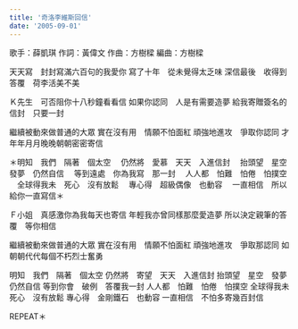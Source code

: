 ```yaml
---
title: '奇洛李維斯回信'
date: '2005-09-01'
---
```


歌手：薛凱琪
作詞：黃偉文
作曲：方樹樑
編曲：方樹樑

天天寫　封封寫滿六百句的我愛你
寫了十年　從未覺得太乏味
深信最後　收得到答覆　荷李活美不美

Ｋ先生　可否阻你十八秒鐘看看信
如果你認同　人是有需要造夢
給我寄贈簽名的信封　只要一封

繼續被動來做普通的大眾
實在沒有用　情願不怕面紅
頑強地進攻　爭取你認同
才年年月月晚晚朝朝密密寄信

＊明知　我們　隔著　個太空
　仍然將　愛慕　天天　入進信封
　抬頭望　星空　發夢　仍然自信
　等到遠處　你為我寫　那一封
　人人都　怕難　怕倦　怕撲空
　全球得我未　死心　沒有放鬆
　專心得　超級偶像　也動容
　一直相信　所以給你一直寫信＊

Ｆ小姐　真感激你為我每天也寄信
年輕我亦曾同樣那麼愛造夢
所以決定親筆的答覆　等你相信

繼續被動來做普通的大眾
實在沒有用　情願不怕面紅
頑強地進攻　爭取那認同
如朝朝代代每個不朽烈士奮勇

明知　我們　隔著　個太空
仍然將　寄望　天天　入進信封
抬頭望　星空　發夢　仍然自信
等到你會　破例　答覆我一封
人人都　怕難　怕倦　怕撲空
全球得我未　死心　沒有放鬆
專心得　金剛鐵石　也動容
一直相信　不怕多寄幾百封信

REPEAT＊
